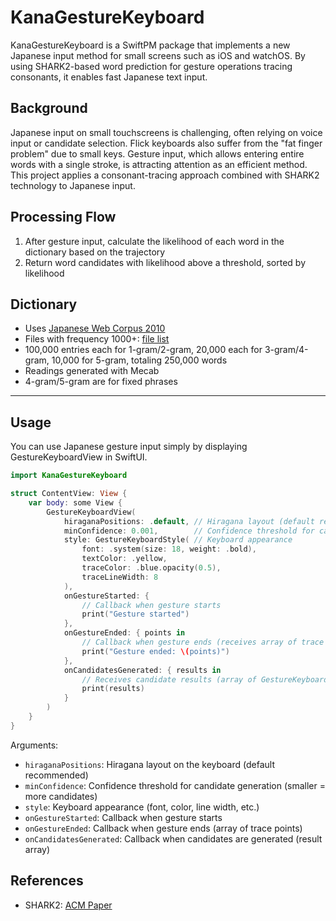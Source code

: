 # KanaGestureKeyboard

KanaGestureKeyboard is a SwiftPM package that implements a new Japanese input method for small screens such as iOS and watchOS. By using SHARK2-based word prediction for gesture operations tracing consonants, it enables fast Japanese text input.

## Background

Japanese input on small touchscreens is challenging, often relying on voice input or candidate selection. Flick keyboards also suffer from the "fat finger problem" due to small keys. Gesture input, which allows entering entire words with a single stroke, is attracting attention as an efficient method. This project applies a consonant-tracing approach combined with SHARK2 technology to Japanese input.

## Processing Flow

1. After gesture input, calculate the likelihood of each word in the dictionary based on the trajectory
2. Return word candidates with likelihood above a threshold, sorted by likelihood

## Dictionary

- Uses [Japanese Web Corpus 2010](https://www.s-yata.jp/corpus/nwc2010/)
- Files with frequency 1000+: [file list](https://s3-ap-northeast-1.amazonaws.com/nwc2010-ngrams/word/over999/filelist)
- 100,000 entries each for 1-gram/2-gram, 20,000 each for 3-gram/4-gram, 10,000 for 5-gram, totaling 250,000 words
- Readings generated with Mecab
- 4-gram/5-gram are for fixed phrases
---
## Usage

You can use Japanese gesture input simply by displaying GestureKeyboardView in SwiftUI.

```swift
import KanaGestureKeyboard

struct ContentView: View {
    var body: some View {
        GestureKeyboardView(
            hiraganaPositions: .default, // Hiragana layout (default recommended)
            minConfidence: 0.001,        // Confidence threshold for candidate generation
            style: GestureKeyboardStyle( // Keyboard appearance
                font: .system(size: 18, weight: .bold),
                textColor: .yellow,
                traceColor: .blue.opacity(0.5),
                traceLineWidth: 8
            ),
            onGestureStarted: {
                // Callback when gesture starts
                print("Gesture started")
            },
            onGestureEnded: { points in
                // Callback when gesture ends (receives array of trace points)
                print("Gesture ended: \(points)")
            },
            onCandidatesGenerated: { results in
                // Receives candidate results (array of GestureKeyboardResult)
                print(results)
            }
        )
    }
}
```

Arguments:

- `hiraganaPositions`: Hiragana layout on the keyboard (default recommended)
- `minConfidence`: Confidence threshold for candidate generation (smaller = more candidates)
- `style`: Keyboard appearance (font, color, line width, etc.)
- `onGestureStarted`: Callback when gesture starts
- `onGestureEnded`: Callback when gesture ends (array of trace points)
- `onCandidatesGenerated`: Callback when candidates are generated (result array)


## References

- SHARK2: [ACM Paper](https://dl.acm.org/doi/10.1145/1029632.1029640)

